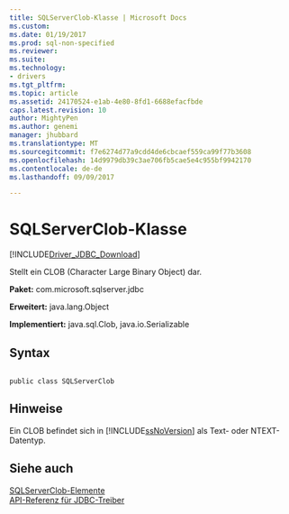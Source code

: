 ```yaml
---
title: SQLServerClob-Klasse | Microsoft Docs
ms.custom: 
ms.date: 01/19/2017
ms.prod: sql-non-specified
ms.reviewer: 
ms.suite: 
ms.technology:
- drivers
ms.tgt_pltfrm: 
ms.topic: article
ms.assetid: 24170524-e1ab-4e80-8fd1-6688efacfbde
caps.latest.revision: 10
author: MightyPen
ms.author: genemi
manager: jhubbard
ms.translationtype: MT
ms.sourcegitcommit: f7e6274d77a9cdd4de6cbcaef559ca99f77b3608
ms.openlocfilehash: 14d9979db39c3ae706fb5cae5e4c955bf9942170
ms.contentlocale: de-de
ms.lasthandoff: 09/09/2017

---
```

# <a name="sqlserverclob-class"></a>SQLServerClob-Klasse
[!INCLUDE[Driver_JDBC_Download](../../../includes/driver_jdbc_download.md)]

  Stellt ein CLOB (Character Large Binary Object) dar.  
  
 **Paket:** com.microsoft.sqlserver.jdbc  
  
 **Erweitert:** java.lang.Object  
  
 **Implementiert:** java.sql.Clob, java.io.Serializable  
  
## <a name="syntax"></a>Syntax  
  
```  
  
public class SQLServerClob  
```  
  
## <a name="remarks"></a>Hinweise  
 Ein CLOB befindet sich in [!INCLUDE[ssNoVersion](../../../includes/ssnoversion_md.md)] als Text- oder NTEXT-Datentyp.  
  
## <a name="see-also"></a>Siehe auch  
 [SQLServerClob-Elemente](../../../connect/jdbc/reference/sqlserverclob-members.md)   
 [API-Referenz für JDBC-Treiber](../../../connect/jdbc/reference/jdbc-driver-api-reference.md)  
  
  
